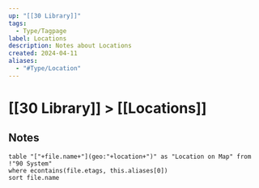 ```yaml
---
up: "[[30 Library]]"
tags:
  - Type/Tagpage
label: Locations
description: Notes about Locations
created: 2024-04-11
aliases:
  - "#Type/Location"
---
```

# [[30 Library]] > [[Locations]]
## Notes
```dataview
table "["+file.name+"](geo:"+location+")" as "Location on Map" from !"90 System"
where econtains(file.etags, this.aliases[0])
sort file.name
```
